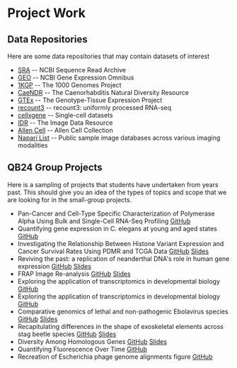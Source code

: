 # Project Work

## Data Repositories

Here are some data repositories that may contain datasets of interest

- [SRA](https://www.ncbi.nlm.nih.gov/sra) -- NCBI Sequence Read Archive
- [GEO](https://www.ncbi.nlm.nih.gov/geo) -- NCBI Gene Expression Omnibus
- [1KGP](https://www.internationalgenome.org) -- The 1000 Genomes Project
- [CaeNDR](https://caendr.org) -- The Caenorhabditis Natural Diversity Resource
- [GTEx](https://gtexportal.org) -- The Genotype-Tissue Expression Project
- [recount3](https://rna.recount.bio) -- recount3: uniformly processed RNA-seq
- [cellxgene](https://cellxgene.cziscience.com) -- Single-cell datasets
- [IDR](https://idr.openmicroscopy.org) -- The Image Data Resource
- [Allen Cell](https://allencell.org) -- Allen Cell Collection
- [Napari List](https://github.com/napari/docs/blob/main/docs/further-resources/sample_data.md) -- Public sample image databases across various imaging modalities

## QB24 Group Projects

Here is a sampling of projects that students have undertaken from years past. This should give you an idea of the types of topics and scope that we are looking for in the small-group projects.

- Pan-Cancer and Cell-Type Specific Characterization of Polymerase Alpha Using Bulk and Single-Cell RNA-Seq Profiling
    [GitHub](https://github.com/ochoi6/quantbio_project)
- Quantifying gene expression in C. elegans at young and aged states
    [GitHub](https://github.com/ettaschaye/worm-aging)
- Investigating the Relationship Between Histone Variant Expression and Cancer Survival Rates Using PDMR and TCGA Data
    [GitHub](https://github.com/ColinaQ/Cancer_Genome_QuantBio_Project)
    [Slides](https://docs.google.com/presentation/d/1z7yd7P_r4WJA3TQexJCWkS_yBQRqkDl0e7zq1Hqph5w)
- Reviving the past: a replication of neanderthal DNA's role in human gene expression
    [GitHub](https://github.com/Requiem-theDM/neanderthal_introgression)
    [Slides](https://docs.google.com/presentation/d/1InTnAfotq8y3MgHqU8PTZ328DmD4UdptEyXa_lIMsGQ)
- FRAP Image Re-analysis
    [GitHub](https://github.com/dlenchner/qb24_image_analysis)
    [Slides](https://docs.google.com/presentation/d/1TWOr0OYpdGLmi3ymKDzFBMR0HWqh9NBstzVpAkOugoM)
- Exploring the application of transcriptomics in developmental biology
    [GitHub](https://github.com/DanielSanchez-M/qbb2024-Project)
- Exploring the application of transcriptomics in developmental biology
    [GitHub](https://github.com/DanielSanchez-M/qbb2024-Project)
- Comparative genomics of lethal and non-pathogenic Ebolavirus species
    [GitHub](https://github.com/fbattel1/ebola-genomes)
    [Slides](https://docs.google.com/presentation/d/1YlQ47qp497_phBVhHVyRlIltQ_m3KWGGck3ueino8T0)
- Recapitulating differences in the shape of exoskeletal elements across stag beetle species
    [GitHub](https://github.com/RashadNB/qbb2024_beetle_project)
    [Slides](https://docs.google.com/presentation/d/15E8JFUWi4npxKhnnYPtstDMg5AHyqGCjJxwaIwR59wI)
- Diversity Among Homologous Genes
    [GitHub](https://github.com/Ggarram1/Group-Project)
    [Slides](https://docs.google.com/presentation/d/134gtdcx9AfGN8t4SqgLmlcO4cLPa38ICfstJ2mVbg4k)
- Quantifying Fluorescence Over Time
    [GitHub](https://github.com/mcrott/Quant-Bio-Project)
- Recreation of Escherichia phage genome alignments figure
    [GitHub](https://github.com/taborrr/virus-wgs-comparison)
